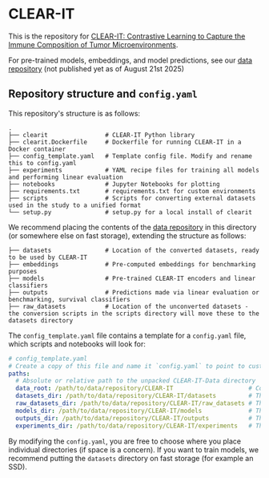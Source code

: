 # CLEAR-IT

This is the repository for [CLEAR-IT: Contrastive Learning to Capture the Immune Composition of Tumor Microenvironments](https://doi.org/10.1101/2024.08.20.608738).

For pre-trained models, embeddings, and model predictions, see our [data repository](https://data.4tu.nl/my/datasets/ebc792ad-4767-4aef-b8ff-ae653e901e3f/10.4121/126d8103-6de5-4493-a48e-5d529fef471e) (not published yet as of August 21st 2025)

## Repository structure and `config.yaml`

This repository's structure is as follows:
```
.
├── clearit                # CLEAR-IT Python library
├── clearit.Dockerfile     # Dockerfile for running CLEAR-IT in a Docker container
├── config_template.yaml   # Template config file. Modify and rename this to config.yaml
├── experiments            # YAML recipe files for training all models and performing linear evaluation
├── notebooks              # Jupyter Notebooks for plotting
├── requirements.txt       # requirements.txt for custom environments
├── scripts                # Scripts for converting external datasets used in the study to a unified format
└── setup.py               # setup.py for a local install of clearit
```
We recommend placing the contents of the [data repository](https://data.4tu.nl/my/datasets/ebc792ad-4767-4aef-b8ff-ae653e901e3f/10.4121/126d8103-6de5-4493-a48e-5d529fef471e) in this directory (or somewhere else on fast storage), extending the structure as follows:
```
├── datasets               # Location of the converted datasets, ready to be used by CLEAR-IT
├── embeddings             # Pre-computed embeddings for benchmarking purposes
├── models                 # Pre-trained CLEAR-IT encoders and linear classifiers
├── outputs                # Predictions made via linear evaluation or benchmarking, survival classifiers
├── raw_datasets           # Location of the unconverted datasets - the conversion scripts in the scripts directory will move these to the datasets directory
```
The `config_template.yaml` file contains a template for a `config.yaml` file, which scripts and notebooks will look for:
```yaml
# config_template.yaml
# Create a copy of this file and name it `config.yaml` to point to custom paths
paths:
  # Absolute or relative path to the unpacked CLEAR-IT-Data directory
  data_root: /path/to/data/repository/CLEAR-IT                     # Corresponds to the GitHub repository's root directory
  datasets_dir: /path/to/data/repository/CLEAR-IT/datasets         # The datasets directory from the data repository
  raw_datasets_dir: /path/to/data/repository/CLEAR-IT/raw_datasets # The raw_datasets directory from the data repository
  models_dir: /path/to/data/repository/CLEAR-IT/models             # The models directory from the data repository
  outputs_dir: /path/to/data/repository/CLEAR-IT/outputs           # The outputs directory from the data repository
  experiments_dir: /path/to/data/repository/CLEAR-IT/experiments   # The experiments directory from the GitHub repository
```
By modifying the `config.yaml`, you are free to choose where you place individual directories (if space is a concern). If you want to train models, we recommend putting the `datasets` directory on fast storage (for example an SSD).
